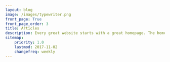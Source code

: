 ```yaml
---
layout: blog
image: /images/typewriter.png
front_page: True
front_page_order: 3
title: Articles 
description: Every great website starts with a great homepage. The homepage tells your viewers what your site is all about and gives your viewers a place to come back to.
sitemap:
    priority: 1.0
    lastmod: 2017-11-02
    changefreq: weekly
---
```

